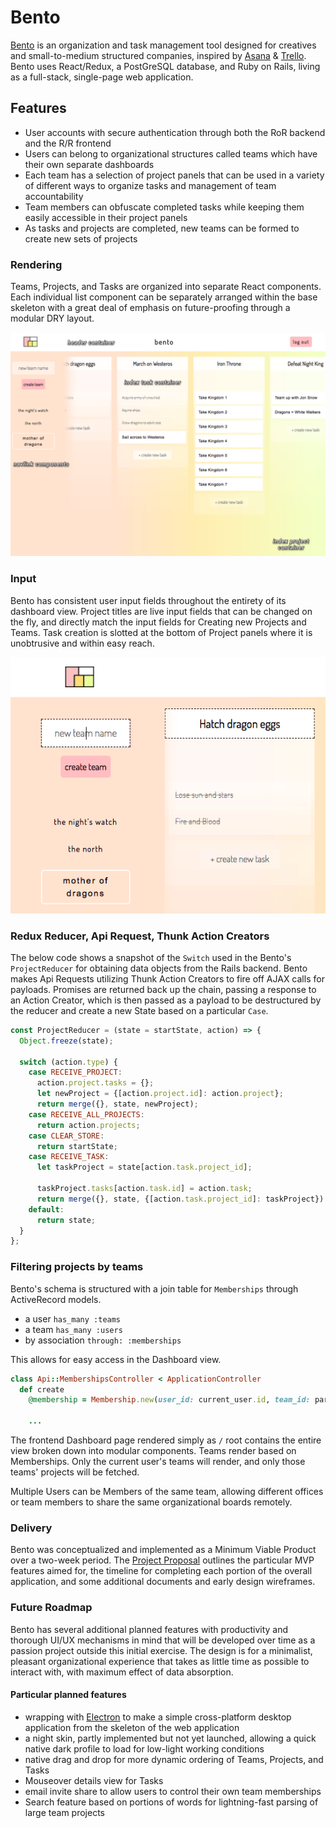 # Bento

  [Bento][live-link] is an organization and task management tool designed for creatives and small-to-medium structured companies, inspired by [Asana][asana] & [Trello][trello]. Bento uses React/Redux, a PostGreSQL database, and Ruby on Rails, living as a full-stack, single-page web application.

## Features

  * User accounts with secure authentication through both the RoR backend and the R/R frontend
  * Users can belong to organizational structures called teams which have their own separate dashboards
  * Each team has a selection of project panels that can be used in a variety of different ways to organize tasks and management of team accountability
  * Team members can obfuscate completed tasks while keeping them easily accessible in their project panels
  * As tasks and projects are completed, new teams can be formed to create new sets of projects

### Rendering

  Teams, Projects, and Tasks are organized into separate React components. Each individual list component can be separately arranged within the base skeleton with a great deal of emphasis on future-proofing through a modular DRY layout.

  ![Image](./docs/Bento-Main-Project-Task-View.png)

### Input

  Bento has consistent user input fields throughout the entirety of its dashboard view. Project titles are live input fields that can be changed on the fly, and directly match the input fields for Creating new Projects and Teams. Task creation is slotted at the bottom of Project panels where it is unobtrusive and within easy reach.

  ![Image](./docs/bento_project_title_inputs.png)

### Redux Reducer, Api Request, Thunk Action Creators

  The below code shows a snapshot of the `Switch` used in the Bento's `ProjectReducer` for obtaining data objects from the Rails backend. Bento makes Api Requests utilizing Thunk Action Creators to fire off AJAX calls for payloads. Promises are returned back up the chain, passing a response to an Action Creator, which is then passed as a payload to be destructured by the reducer and create a new State based on a particular `Case`.


```js
const ProjectReducer = (state = startState, action) => {
  Object.freeze(state);

  switch (action.type) {
    case RECEIVE_PROJECT:
      action.project.tasks = {};
      let newProject = {[action.project.id]: action.project};
      return merge({}, state, newProject);
    case RECEIVE_ALL_PROJECTS:
      return action.projects;
    case CLEAR_STORE:
      return startState;
    case RECEIVE_TASK:
      let taskProject = state[action.task.project_id];

      taskProject.tasks[action.task.id] = action.task;
      return merge({}, state, {[action.task.project_id]: taskProject})
    default:
      return state;
  }
};
```

### Filtering projects by teams

  Bento's schema is structured with a join table for `Memberships` through ActiveRecord models.

  * a user `has_many :teams`
  * a team `has_many :users`
  * by association `through: :memberships`

  This allows for easy access in the Dashboard view.

```ruby
class Api::MembershipsController < ApplicationController
  def create
    @membership = Membership.new(user_id: current_user.id, team_id: params[:membership][:team_id])

    ...
```

  The frontend Dashboard page rendered simply as `/` root contains the entire view broken down into modular components. Teams render based on Memberships. Only the current user's teams will render, and only those teams' projects will be fetched.

  Multiple Users can be Members of the same team, allowing different offices or team members to share the same organizational boards remotely.

### Delivery

  Bento was conceptualized and implemented as a Minimum Viable Product over a two-week period. The [Project Proposal][dev-readme] outlines the particular MVP features aimed for, the timeline for completing each portion of the overall application, and some additional documents and early design wireframes.

### Future Roadmap

  Bento has several additional planned features with productivity and thorough UI/UX mechanisms in mind that will be developed over time as a passion project outside this initial exercise. The design is for a minimalist, pleasant organizational experience that takes as little time as possible to interact with, with maximum effect of data absorption.

#### Particular planned features

  * wrapping with [Electron][electron] to make a simple cross-platform desktop application from the skeleton of the web application
  * a night skin, partly implemented but not yet launched, allowing a quick native dark profile to load for low-light working conditions
  * native drag and drop for more dynamic ordering of Teams, Projects, and Tasks
  * Mouseover details view for Tasks
  * email invite share to allow users to control their own team memberships
  * Search feature based on portions of words for lightning-fast parsing of large team projects

[dev-readme]: ./docs/README.md
[live-link]: http://bento-.herokuapp.com
[asana]: http://www.asana.com
[trello]: http://www.trello.com
[electron]: http://electron.atom.io
